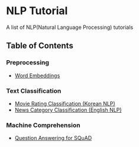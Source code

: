 # NLP Tutorial
A list of NLP(Natural Language Processing) tutorials

## Table of Contents

### Preprocessing
- [Word Embeddings](https://github.com/lyeoni/nlp-tutorial/tree/master/word-embeddings)

### Text Classification
- [Movie Rating Classification (Korean NLP)](https://github.com/lyeoni/nlp-tutorial/tree/master/movie-rating-classification)
- [News Category Classification (English NLP)](https://github.com/lyeoni/nlp-tutorial/tree/master/news-category-classifcation)

### Machine Comprehension
- [Question Answering for SQuAD](https://github.com/lyeoni/nlp-tutorial/tree/master/question-answering-SQuAD)
